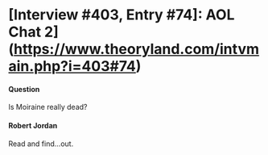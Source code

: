 # [Interview #403, Entry #74]: AOL Chat 2](https://www.theoryland.com/intvmain.php?i=403#74)

#### Question

Is Moiraine really dead?

#### Robert Jordan

Read and find...out.

